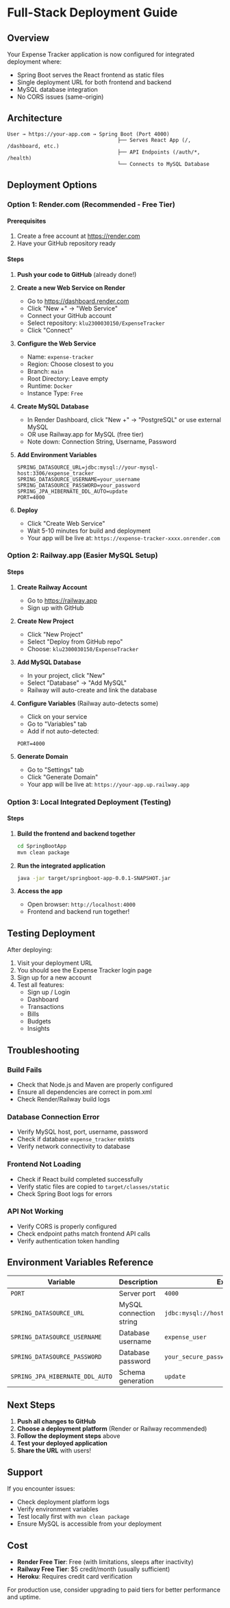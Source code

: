 # Full-Stack Deployment Guide

## Overview
Your Expense Tracker application is now configured for integrated deployment where:
- Spring Boot serves the React frontend as static files
- Single deployment URL for both frontend and backend
- MySQL database integration
- No CORS issues (same-origin)

## Architecture
```
User → https://your-app.com → Spring Boot (Port 4000)
                                    ├── Serves React App (/, /dashboard, etc.)
                                    ├── API Endpoints (/auth/*, /health)
                                    └── Connects to MySQL Database
```

## Deployment Options

### Option 1: Render.com (Recommended - Free Tier)

#### Prerequisites
1. Create a free account at https://render.com
2. Have your GitHub repository ready

#### Steps
1. **Push your code to GitHub** (already done!)
   
2. **Create a new Web Service on Render**
   - Go to https://dashboard.render.com
   - Click "New +" → "Web Service"
   - Connect your GitHub account
   - Select repository: `klu2300030150/ExpenseTracker`
   - Click "Connect"

3. **Configure the Web Service**
   - Name: `expense-tracker`
   - Region: Choose closest to you
   - Branch: `main`
   - Root Directory: Leave empty
   - Runtime: `Docker`
   - Instance Type: `Free`

4. **Create MySQL Database**
   - In Render Dashboard, click "New +" → "PostgreSQL" or use external MySQL
   - OR use Railway.app for MySQL (free tier)
   - Note down: Connection String, Username, Password

5. **Add Environment Variables**
   ```
   SPRING_DATASOURCE_URL=jdbc:mysql://your-mysql-host:3306/expense_tracker
   SPRING_DATASOURCE_USERNAME=your_username
   SPRING_DATASOURCE_PASSWORD=your_password
   SPRING_JPA_HIBERNATE_DDL_AUTO=update
   PORT=4000
   ```

6. **Deploy**
   - Click "Create Web Service"
   - Wait 5-10 minutes for build and deployment
   - Your app will be live at: `https://expense-tracker-xxxx.onrender.com`

### Option 2: Railway.app (Easier MySQL Setup)

#### Steps
1. **Create Railway Account**
   - Go to https://railway.app
   - Sign up with GitHub

2. **Create New Project**
   - Click "New Project"
   - Select "Deploy from GitHub repo"
   - Choose: `klu2300030150/ExpenseTracker`

3. **Add MySQL Database**
   - In your project, click "New"
   - Select "Database" → "Add MySQL"
   - Railway will auto-create and link the database

4. **Configure Variables** (Railway auto-detects some)
   - Click on your service
   - Go to "Variables" tab
   - Add if not auto-detected:
   ```
   PORT=4000
   ```

5. **Generate Domain**
   - Go to "Settings" tab
   - Click "Generate Domain"
   - Your app will be live at: `https://your-app.up.railway.app`

### Option 3: Local Integrated Deployment (Testing)

#### Steps
1. **Build the frontend and backend together**
   ```bash
   cd SpringBootApp
   mvn clean package
   ```

2. **Run the integrated application**
   ```bash
   java -jar target/springboot-app-0.0.1-SNAPSHOT.jar
   ```

3. **Access the app**
   - Open browser: `http://localhost:4000`
   - Frontend and backend run together!

## Testing Deployment

After deploying:
1. Visit your deployment URL
2. You should see the Expense Tracker login page
3. Sign up for a new account
4. Test all features:
   - Sign up / Login
   - Dashboard
   - Transactions
   - Bills
   - Budgets
   - Insights

## Troubleshooting

### Build Fails
- Check that Node.js and Maven are properly configured
- Ensure all dependencies are correct in pom.xml
- Check Render/Railway build logs

### Database Connection Error
- Verify MySQL host, port, username, password
- Check if database `expense_tracker` exists
- Verify network connectivity to database

### Frontend Not Loading
- Check if React build completed successfully
- Verify static files are copied to `target/classes/static`
- Check Spring Boot logs for errors

### API Not Working
- Verify CORS is properly configured
- Check endpoint paths match frontend API calls
- Verify authentication token handling

## Environment Variables Reference

| Variable | Description | Example |
|----------|-------------|---------|
| `PORT` | Server port | `4000` |
| `SPRING_DATASOURCE_URL` | MySQL connection string | `jdbc:mysql://host:3306/expense_tracker` |
| `SPRING_DATASOURCE_USERNAME` | Database username | `expense_user` |
| `SPRING_DATASOURCE_PASSWORD` | Database password | `your_secure_password` |
| `SPRING_JPA_HIBERNATE_DDL_AUTO` | Schema generation | `update` |

## Next Steps

1. **Push all changes to GitHub**
2. **Choose a deployment platform** (Render or Railway recommended)
3. **Follow the deployment steps** above
4. **Test your deployed application**
5. **Share the URL** with users!

## Support

If you encounter issues:
- Check deployment platform logs
- Verify environment variables
- Test locally first with `mvn clean package`
- Ensure MySQL is accessible from your deployment

## Cost

- **Render Free Tier**: Free (with limitations, sleeps after inactivity)
- **Railway Free Tier**: $5 credit/month (usually sufficient)
- **Heroku**: Requires credit card verification

For production use, consider upgrading to paid tiers for better performance and uptime.
